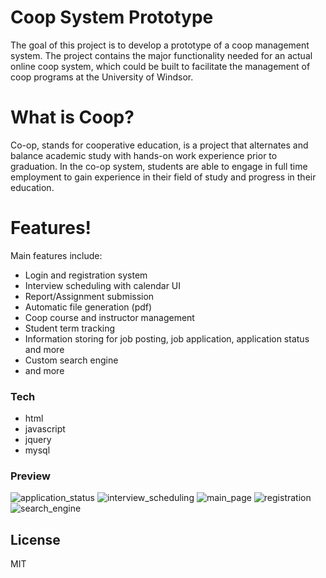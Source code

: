 # Coop System Prototype
The goal of this project is to develop a prototype of a coop management system. The project contains the major functionality needed for an actual online coop system, which could be built to facilitate the  management of coop programs at the University of Windsor.

# What is Coop?
Co-op, stands for cooperative education, is a project that alternates and balance academic study with hands-on work experience prior to graduation. In the co-op system, students are able to engage in full time employment to gain experience in their field of study and progress in their education.

# Features!
Main features include:
* Login and registration system
* Interview scheduling with calendar UI
* Report/Assignment submission
* Automatic file generation (pdf)
* Coop course and instructor management
* Student term tracking
* Information storing for job posting, job application, application status and more
* Custom search engine
* and more

### Tech
* html
* javascript
* jquery
* mysql

### Preview
![application_status](https://cloud.githubusercontent.com/assets/18562100/26122650/39335eee-3a46-11e7-98c4-9632d5b7c532.png)
![interview_scheduling](https://cloud.githubusercontent.com/assets/18562100/26122652/3935c418-3a46-11e7-8ca7-6f8552d7a3f9.png)
![main_page](https://cloud.githubusercontent.com/assets/18562100/26122651/3933ca82-3a46-11e7-894d-1345f7cc2ac9.png)
![registration](https://cloud.githubusercontent.com/assets/18562100/26122653/39403682-3a46-11e7-89a5-a9987c4aa5fe.png)
![search_engine](https://cloud.githubusercontent.com/assets/18562100/26122649/39335782-3a46-11e7-8d1e-e4edbe5b9ec0.png)


License
----

MIT



